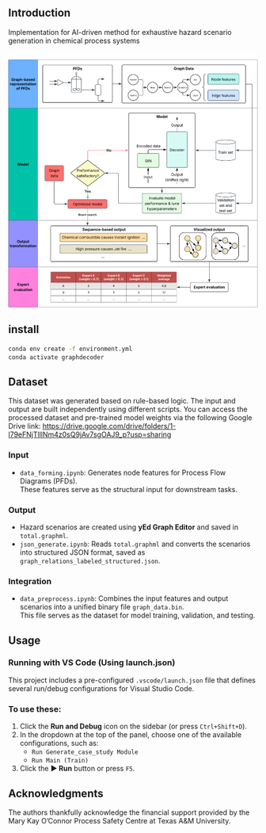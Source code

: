 ## Introduction

Implementation for AI-driven method for exhaustive hazard scenario generation in chemical process systems

<!-- ![Methodology](./figures/methdology/methdology.svg) -->

<img src="./figures/methodology/methodology.svg" alt="Methodology Diagram" width="600"/>

## install

```bash
conda env create -f environment.yml
conda activate graphdecoder
```

## Dataset

This dataset was generated based on rule-based logic. The input and output are built independently using different scripts.
You can access the processed dataset and pre-trained model weights via the following Google Drive link:
https://drive.google.com/drive/folders/1-l79eFNjTlllNm4z0sQ9jAv7sgOAJ9_p?usp=sharing

### Input

- `data_forming.ipynb`: Generates node features for Process Flow Diagrams (PFDs).  
  These features serve as the structural input for downstream tasks.

### Output

- Hazard scenarios are created using **yEd Graph Editor** and saved in `total.graphml`.
- `json_generate.ipynb`: Reads `total.graphml` and converts the scenarios into structured JSON format, saved as `graph_relations_labeled_structured.json`.

### Integration

- `data_preprocess.ipynb`: Combines the input features and output scenarios into a unified binary file `graph_data.bin`.  
  This file serves as the dataset for model training, validation, and testing.


## Usage 

### Running with VS Code (Using launch.json)

This project includes a pre-configured `.vscode/launch.json` file that defines several run/debug configurations for Visual Studio Code.

### To use these:

1. Click the **Run and Debug** icon on the sidebar (or press `Ctrl+Shift+D`).
2. In the dropdown at the top of the panel, choose one of the available configurations, such as:  
   - `Run Generate_case_study Module`  
   - `Run Main (Train)`  
3. Click the **▶ Run** button or press `F5`.

## Acknowledgments 

The authors thankfully acknowledge the financial support provided by the Mary Kay O’Connor Process Safety Centre at Texas A&M University. 
